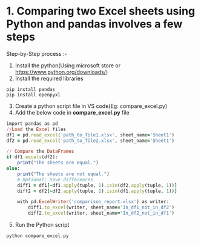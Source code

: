 # 1. Comparing two Excel sheets using Python and pandas involves a few steps

Step-by-Step process :-

1. Install the python(Using microsoft store or https://www.python.org/downloads/)
2. Install the required libraries
```
pip install pandas
pip install openpyxl
```
3. Create a python script file in VS code(Eg: compare_excel.py)
4. Add the below code in **compare_excel.py** file
```ruby
import pandas as pd
//Load the Excel files
df1 = pd.read_excel('path_to_file1.xlsx', sheet_name='Sheet1')
df2 = pd.read_excel('path_to_file2.xlsx', sheet_name='Sheet1')

// Compare the DataFrames
if df1.equals(df2):
    print("The sheets are equal.")
else:
    print("The sheets are not equal.")
    # Optional: Save differences
    diff1 = df1[~df1.apply(tuple, 1).isin(df2.apply(tuple, 1))]
    diff2 = df2[~df2.apply(tuple, 1).isin(df1.apply(tuple, 1))]

    with pd.ExcelWriter('comparison_report.xlsx') as writer:
        diff1.to_excel(writer, sheet_name='In_df1_not_in_df2')
        diff2.to_excel(writer, sheet_name='In_df2_not_in_df1')
```
5. Run the Python script

```
python compare_excel.py
```
   
